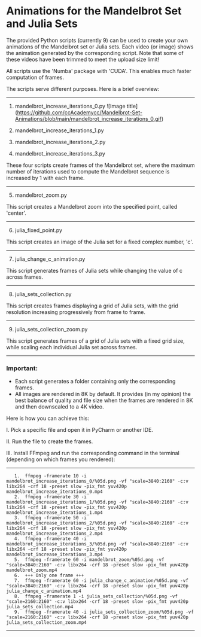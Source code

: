 # Animations for the Mandelbrot Set and Julia Sets

The provided Python scripts (currently 9) can be used to create your own animations of the Mandelbrot set or Julia sets.
Each video (or image) shows the animation generated by the corresponding script. 
Note that some of these videos have been trimmed to meet the upload size limit!

All scripts use the 'Numba' package with 'CUDA'. This enables much faster computation of frames.

The scripts serve different purposes. Here is a brief overview:

-----------------------------------------------------------------------------------------------       
  1. mandelbrot_increase_iterations_0.py
![Image title] (https://github.com/ccAcademycc/Mandelbrot-Set-Animations/blob/main/mandelbrot_increase_iterations_0.gif)
    
  3. mandelbrot_increase_iterations_1.py
  4. mandelbrot_increase_iterations_2.py
  5. mandelbrot_increase_iterations_3.py
     
These four scripts create frames of the Mandelbrot set, where the maximum number of iterations used to compute the Mandelbrot sequence is increased by 1 with each frame.

-----------------------------------------------------------------------------------------------       
  5. mandelbrot_zoom.py
     
This script creates a Mandelbrot zoom into the specified point, called 'center'.

-----------------------------------------------------------------------------------------------       

  6. julia_fixed_point.py
     
This script creates an image of the Julia set for a fixed complex number, 'c'.

-----------------------------------------------------------------------------------------------       

  7. julia_change_c_animation.py
      
This script generates frames of Julia sets while changing the value of c across frames.

-----------------------------------------------------------------------------------------------       

  8. julia_sets_collection.py
      
This script creates frames displaying a grid of Julia sets, with the grid resolution increasing progressively from frame to frame.

-----------------------------------------------------------------------------------------------       

  9. julia_sets_collection_zoom.py
      
This script generates frames of a grid of Julia sets with a fixed grid size, while scaling each individual Julia set across frames.

-----------------------------------------------------------------------------------------------       
      
### Important: 
  - Each script generates a folder containing only the corresponding frames.
  - All images are rendered in 8K by default.
It provides (in my opinion) the best balance of quality and file size when the frames are rendered in 8K and then downscaled to a 4K video.

Here is how you can achieve this:

I.    Pick a specific file and open it in PyCharm or another IDE.

II.   Run the file to create the frames.

III.  Install FFmpeg and run the corresponding command in the terminal (depending on which frames you rendered):

-----------------------------------------------------------------------------------------------       
       1.  ffmpeg -framerate 10 -i mandelbrot_increase_iterations_0/%05d.png -vf "scale=3840:2160" -c:v libx264 -crf 18 -preset slow -pix_fmt yuv420p mandelbrot_increase_iterations_0.mp4
       2.  ffmpeg -framerate 30 -i mandelbrot_increase_iterations_1/%05d.png -vf "scale=3840:2160" -c:v libx264 -crf 18 -preset slow -pix_fmt yuv420p mandelbrot_increase_iterations_1.mp4
       3.  ffmpeg -framerate 50 -i mandelbrot_increase_iterations_2/%05d.png -vf "scale=3840:2160" -c:v libx264 -crf 18 -preset slow -pix_fmt yuv420p mandelbrot_increase_iterations_2.mp4
       4.  ffmpeg -framerate 40 -i mandelbrot_increase_iterations_3/%05d.png -vf "scale=3840:2160" -c:v libx264 -crf 18 -preset slow -pix_fmt yuv420p mandelbrot_increase_iterations_3.mp4      
       5.  ffmpeg -framerate 60 -i mandelbrot_zoom/%05d.png -vf "scale=3840:2160" -c:v libx264 -crf 18 -preset slow -pix_fmt yuv420p mandelbrot_zoom.mp4
       6.  +++ Only one frame +++
       7.  ffmpeg -framerate 60 -i julia_change_c_animation/%05d.png -vf "scale=3840:2160" -c:v libx264 -crf 18 -preset slow -pix_fmt yuv420p julia_change_c_animation.mp4
       8.  ffmpeg -framerate 1 -i julia_sets_collection/%05d.png -vf "scale=2160:2160" -c:v libx264 -crf 18 -preset slow -pix_fmt yuv420p julia_sets_collection.mp4
       9.  ffmpeg -framerate 40 -i julia_sets_collection_zoom/%05d.png -vf "scale=2160:2160" -c:v libx264 -crf 18 -preset slow -pix_fmt yuv420p julia_sets_collection_zoom.mp4
-----------------------------------------------------------------------------------------------       

